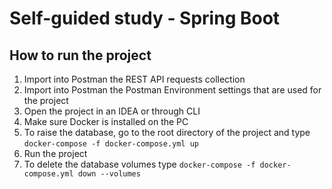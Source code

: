 # Self-guided study - Spring Boot

## How to run the project

1. Import into Postman the REST API requests collection
2. Import into Postman the Postman Environment settings that are used for the project
3. Open the project in an IDEA or through CLI
4. Make sure Docker is installed on the PC
5. To raise the database, go to the root directory of the project and type `docker-compose -f docker-compose.yml up`
6. Run the project
7. To delete the database volumes type `docker-compose -f docker-compose.yml down --volumes`

